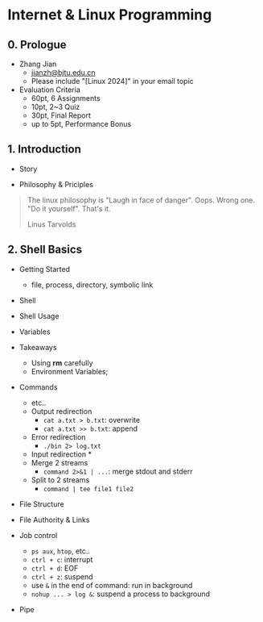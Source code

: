 # Internet & Linux Programming

## 0. Prologue

* Zhang Jian
  * jianzh@bjtu.edu.cn
  * Please include "[Linux 2024]" in your email topic
* Evaluation Criteria
  * 60pt, 6 Assignments
  * 10pt, 2~3 Quiz
  * 30pt, Final Report
  * up to 5pt, Performance Bonus

## 1. Introduction

* Story

* Philosophy & Priciples

> The linux philosophy is "Laugh in face of danger". Oops. Wrong one. "Do it yourself". That's it.
>
> Linus Tarvolds

## 2. Shell Basics

* Getting Started
  * file, process, directory, symbolic link
* Shell
* Shell Usage
* Variables

* Takeaways
  * Using **rm** carefully
  * Environment Variables;

* Commands
  * etc..
  * Output redirection
    * `cat a.txt > b.txt`: overwrite
    * `cat a.txt >> b.txt`: append
  * Error redirection
    * `./bin 2> log.txt`
  * Input redirection
    * 
  * Merge 2 streams
    * `command 2>&1 | ...`: merge stdout and stderr
  * Split to 2 streams
    * `command | tee file1 file2`

* File Structure  

* File Authority & Links

* Job control
  * `ps aux`, `htop`, etc..
  * `ctrl + c`: interrupt
  * `ctrl + d`: EOF
  * `ctrl + z`: suspend
  * use `&` in the end of command: run in background
  * `nohup ... > log &`: suspend a process to background

* Pipe



